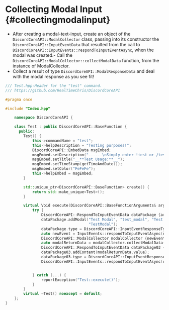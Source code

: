 Collecting Modal Input {#collectingmodalinput}
=============
- After creating a modal-text-input, create an object of the `DiscordCoreAPI::ModalCollector` class, passing into its constructor the `DiscordCoreAPI::InputEventData` that resulted from the call to `DiscordCoreAPI::InputEvents::respondToInputEventAsync`, when the modal was created.- Call the `DiscordCoreAPI::ModalCollector::collectModalData` function, from the instance of ModalCollector.
- Collect a result of type `DiscordCoreAPI::ModalResponseData` and deal with the modal response as you see fit!
```cpp
/// Test.hpp-Header for the "test" command.
/// https://github.com/RealTimeChris/DiscordCoreAPI

#pragma once

#include "Index.hpp"

	namespace DiscordCoreAPI {

	class Test : public DiscordCoreAPI::BaseFunction {
	  public:
		Test() {
			this->commandName = "test";
			this->helpDescription = "Testing purposes!";
			DiscordCoreAPI::EmbedData msgEmbed;
			msgEmbed.setDescription("------\nSimply enter !test or /test!\n------");
			msgEmbed.setTitle("__**Test Usage:**__");
			msgEmbed.setTimeStamp(getTimeAndDate());
			msgEmbed.setColor("FeFeFe");
			this->helpEmbed = msgEmbed;
		}

		std::unique_ptr<DiscordCoreAPI::BaseFunction> create() {
			return std::make_unique<Test>();
		}

		virtual Void execute(DiscordCoreAPI::BaseFunctionArguments& args) {
			try {
				DiscordCoreAPI::RespondToInputEventData dataPackage {args.eventData};
				dataPackage.addModal("Test Modal", "test_modal", "Test Modal Small", "test_modal", true, 1, 46, TextInputStyle::Paragraph, "TEST MODAL",
									 "TestModal");
				dataPackage.type = DiscordCoreAPI::InputEventResponseType::Interaction_Response;
				auto newEvent = InputEvents::respondToInputEventAsync(dataPackage).get();
				DiscordCoreAPI::ModalCollector modalCollector {newEvent};
				auto modalReturnData = modalCollector.collectModalData(120000).get();
				DiscordCoreAPI::RespondToInputEventData dataPackage03 {modalReturnData};
				dataPackage03.addContent(modalReturnData.value);
				dataPackage03.type = DiscordCoreAPI::InputEventResponseType::Interaction_Response;
				DiscordCoreAPI::InputEvents::respondToInputEventAsync(dataPackage03);


			} catch (...) {
				reportException("Test::execute()");
			}
		}
		virtual ~Test() noexcept = default;
	};
}
```
